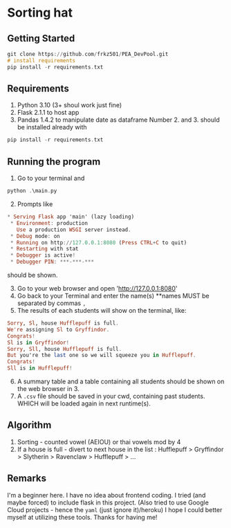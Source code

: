 # Sorting hat
## Getting Started
```haskell
git clone https://github.com/frkz501/PEA_DevPool.git
# install requirements
pip install -r requirements.txt
```
## Requirements
1. Python 3.10 (3+ shoul work just fine)
2. Flask 2.1.1 to host app
3. Pandas 1.4.2 to manipulate date as dataframe
Number 2. and 3. should be installed already with
```haskell
pip install -r requirements.txt
```
## Running the program
1. Go to your terminal and
```haskell
python .\main.py
```
2. Prompts like
```haskell
* Serving Flask app 'main' (lazy loading)
 * Environment: production
   Use a production WSGI server instead.
 * Debug mode: on
 * Running on http://127.0.0.1:8080 (Press CTRL+C to quit)
 * Restarting with stat
 * Debugger is active!
 * Debugger PIN: ***-***-***
```
should be shown.

3. Go to your web browser and open 'http://127.0.0.1:8080'
4. Go back to your Terminal and enter the name(s) **names MUST be separated by commas `,`
5. The results of each students will show on the terminal, like:
```haskell
Sorry, Sl, house Hufflepuff is full.
We're assigning Sl to Gryffindor.
Congrats!
Sl is in Gryffindor!
Sorry, Sll, house Hufflepuff is full.
But you're the last one so we will squeeze you in Hufflepuff.
Congrats!
Sll is in Hufflepuff!
```
6. A summary table and a table containing all students should be shown on the web browser in 3.
7. A `.csv` file should be saved in your cwd, containing past students. WHICH will be loaded again in next runtime(s).
## Algorithm
1. Sorting - counted vowel (AEIOU) or thai vowels mod by 4
2. If a house is full - divert to next house in the list : Hufflepuff > Gryffindor > Slytherin > Ravenclaw > Hufflepuff > ...
## Remarks
I'm a beginner here. I have no idea about frontend coding.
I tried (and maybe forced) to include flask in this project. (Also tried to use Google Cloud projects - hence the `yaml` (just ignore it)/heroku)
I hope I could better myself at utilizing these tools.
Thanks for having me!

